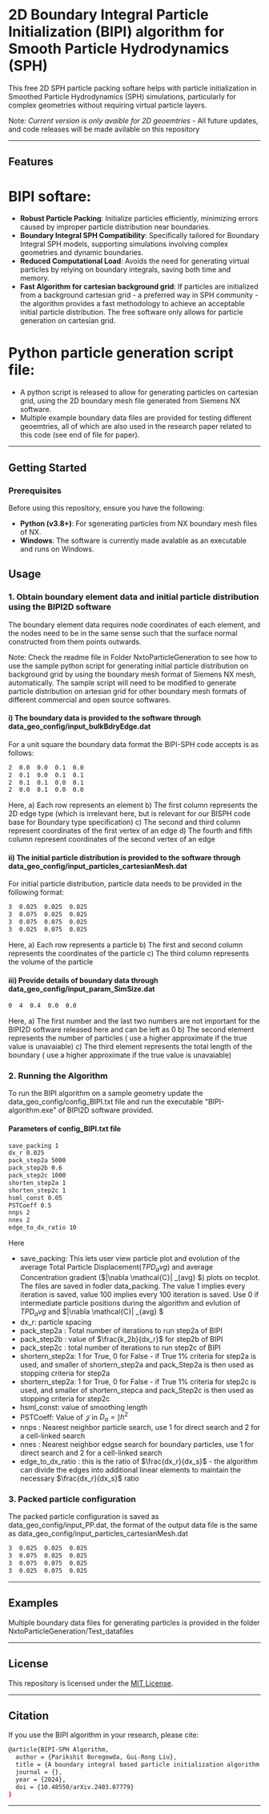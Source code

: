 # 2D Boundary Integral Particle Initialization (BIPI) algorithm for Smooth Particle Hydrodynamics (SPH)

This free 2D SPH particle packing softare helps with particle initialization in Smoothed Particle Hydrodynamics (SPH) simulations, particularly for complex geometries without requiring virtual particle layers.

Note: *Current version is only avaible for 2D geoemtries* - All future updates, and code releases will be made avilable on this repository

---

## Features

# BIPI softare:
- **Robust Particle Packing**: Initialize particles efficiently, minimizing errors caused by improper particle distribution near boundaries.
- **Boundary Integral SPH Compatibility**: Specifically tailored for Boundary Integral SPH models, supporting simulations involving complex geometries and dynamic boundaries.
- **Reduced Computational Load**: Avoids the need for generating virtual particles by relying on boundary integrals, saving both time and memory.
- **Fast Algorithm for cartesian background grid**: If particles are initialized from a background cartesian grid - a preferred way in SPH community - the algorithm provides a fast methodology to achieve an acceptable initial particle distribution. The free software only allows for particle generation on cartesian grid.

# Python particle generation script file:
- A python script is released to allow for generating particles on cartesian grid, using the 2D boundary mesh file generated from Siemens NX software.
- Multiple example boundary data files are provided for testing different geoemtries, all of which are also used in the research paper related to this code (see end of file for paper).

---

## Getting Started

### Prerequisites

Before using this repository, ensure you have the following:

- **Python (v3.8+)**: For sgenerating particles from NX boundary mesh files of NX.
- **Windows**: The software is currently made avalable as an executable and runs on Windows.


## Usage


### 1. Obtain boundary element data and initial particle distribution using the BIPI2D software
The boundary element data requires node coordinates of each element, and the nodes need to be in the same sense such that the surface normal constructed from them points outwards.

Note: Check the readme file in Folder NxtoParticleGeneration to see how to use the sample python script for generating initial particle distribution on background grid by using the boundary mesh format of Siemens NX mesh, automatically. The sample script will need to be modified to generate particle distribution on artesian grid for other boundary mesh formats of different commercial and open source softwares.

#### i) The boundary data is provided to the software through data_geo_config/input_bulkBdryEdge.dat
For a unit square the boundary data format the BIPI-SPH code accepts is as follows:
```bash
2  0.0  0.0  0.1  0.0
2  0.1  0.0  0.1  0.1
2  0.1  0.1  0.0  0.1
2  0.0  0.1  0.0  0.0
```
Here, 
a) Each row represents an element
b) The first column represents the 2D edge type (which is irrelevant here, but is relevant for our BISPH code base for Boundary type specification)
c) The second and third column represent coordinates of the first vertex of an edge
d) The fourth and fifth column represent  coordinates of the second vertex of an edge

#### ii) The initial particle distribution is provided to the software through data_geo_config/input_particles_cartesianMesh.dat
For initial particle distribution, particle data needs to be provided in the following format:
```bash
3  0.025  0.025  0.025
3  0.075  0.025  0.025
3  0.075  0.075  0.025
3  0.025  0.075  0.025 
```
Here,
a) Each row represents a particle
b) The first and second column represents the coordinates of the particle
c) The third column represents the volume of the particle

#### iii) Provide details of boundary data through data_geo_config/input_param_SimSize.dat
```bash
0  4  0.4  0.0  0.0
```
Here,
a) The first number and the last two numbers are not important for the BIPI2D software released here and can be left as 0
b) The second element represents the number of particles ( use a higher approximate if the true value is unavaiable)
c) The third element represents the total length of the boundary ( use a higher approximate if the true value is unavaiable)

### 2. Running the Algorithm
To run the BIPI algorithm on a sample geometry update the data_geo_config/config_BIPI.txt file and run the executable "BIPI-algorithm.exe" of BIPI2D software provided.
#### Parameters of config_BIPI.txt file
```bash
save_packing 1 
dx_r 0.025
pack_step2a 5000
pack_step2b 0.6
pack_step2c 1000
shorten_step2a 1
shorten_step2c 1
hsml_const 0.05
PSTCoeff 0.5
nnps 2
nnes 2
edge_to_dx_ratio 10
```  
Here
- save_packing: This lets user view particle plot and evolution of the average Total Particle Displacement($TPD_avg$) and average Concentration gradient ($|\nabla \mathcal{C}| \_{avg}  $) plots on tecplot. The files are saved in fodler data_packing. The value 1 implies every iteration is saved, value 100 implies every 100 iteration is saved. Use 0 if intermediate particle positions during the algorithm and evlution of $TPD_avg$ and $|\nabla \mathcal{C}| \_{avg}  $
- dx_r: particle spacing
-  pack_step2a : Total number of iterations to run step2a of BIPI
-  pack_step2b : value of $\frac{k_2b}{dx_r}$ for step2b of BIPI
-  pack_step2c : total number of iterations to run step2c of BIPI
-  shortern_step2a: 1 for True, 0 for False - if True 1% criteria for step2a is used, and smaller of shortern_step2a and pack_Step2a is then used as stopping criteria for step2a
-  shortern_step2a: 1 for True, 0 for False - if True 1% criteria for step2c is used, and smaller of shortern_stepca and pack_Step2c is then used as stopping criteria for step2c
-  hsml_const: value of smoothing length
-  PSTCoeff: Value of  $\mathcal{J}$ in $D_a = \mathbb{J} h^2$
-  nnps : Nearest neighbor particle search, use 1 for direct search and 2 for a cell-linked search
-  nnes : Nearest neighbor edgse search for boundary particles, use 1 for direct search and 2 for a cell-linked search
-  edge_to_dx_ratio : this is the ratio of $\frac{dx_r}{dx_s}$ - the algorithm can divide the edges into additional linear elements to maintain the necessary $\frac{dx_r}{dx_s}$ ratio

### 3. Packed particle configuration
The packed particle configuration is saved as data_geo_config/input_PP.dat, the format of the output data file is the same as data_geo_config/input_particles_cartesianMesh.dat
```bash
3  0.025  0.025  0.025
3  0.075  0.025  0.025
3  0.075  0.075  0.025
3  0.025  0.075  0.025 
```
----------

## Examples

Multiple boundary data files for generating particles is provided in the folder NxtoParticleGeneration/Test_datafiles

----------

## License

This repository is licensed under the [MIT License](https://opensource.org/license/mit).

----------

## Citation

If you use the BIPI algorithm in your research, please cite:
```bash
@article{BIPI-SPH Algorithm,
  author = {Parikshit Boregowda, Gui-Rong Liu},
  title = {A boundary integral based particle initialization algorithm for Smooth Particle Hydrodynamics},
  journal = {},
  year = {2024},
  doi = {10.48550/arXiv.2403.07779}
}
```

----------
